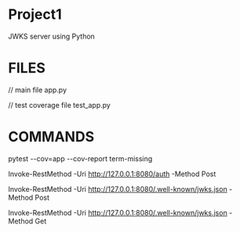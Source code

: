 # Project1
JWKS server using Python

# FILES
// main file 
app.py

// test coverage file
test_app.py

# COMMANDS
pytest --cov=app --cov-report term-missing

Invoke-RestMethod -Uri http://127.0.0.1:8080/auth -Method Post

Invoke-RestMethod -Uri http://127.0.0.1:8080/.well-known/jwks.json -Method Post

Invoke-RestMethod -Uri http://127.0.0.1:8080/.well-known/jwks.json -Method Get
